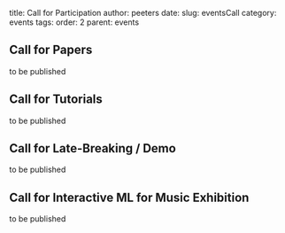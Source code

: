 title: Call for Participation
author: peeters
date:
slug: eventsCall
category: events
tags:
order: 2
parent: events

## Call for Papers

to be published

## Call for Tutorials

to be published

## Call for Late-Breaking / Demo

to be published

## Call for Interactive ML for Music Exhibition

to be published
